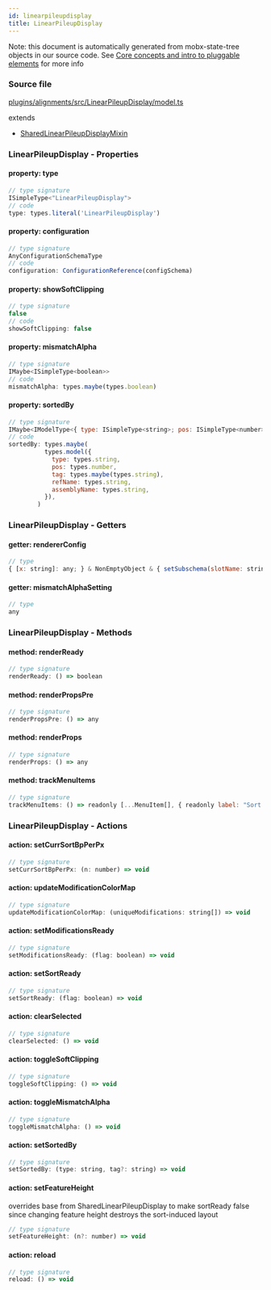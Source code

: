 ```yaml
---
id: linearpileupdisplay
title: LinearPileupDisplay
---
```


Note: this document is automatically generated from mobx-state-tree objects in
our source code. See
[Core concepts and intro to pluggable elements](/docs/developer_guide/) for more
info

### Source file

[plugins/alignments/src/LinearPileupDisplay/model.ts](https://github.com/GMOD/jbrowse-components/blob/main/plugins/alignments/src/LinearPileupDisplay/model.ts)

extends

- [SharedLinearPileupDisplayMixin](../sharedlinearpileupdisplaymixin)

### LinearPileupDisplay - Properties

#### property: type

```js
// type signature
ISimpleType<"LinearPileupDisplay">
// code
type: types.literal('LinearPileupDisplay')
```

#### property: configuration

```js
// type signature
AnyConfigurationSchemaType
// code
configuration: ConfigurationReference(configSchema)
```

#### property: showSoftClipping

```js
// type signature
false
// code
showSoftClipping: false
```

#### property: mismatchAlpha

```js
// type signature
IMaybe<ISimpleType<boolean>>
// code
mismatchAlpha: types.maybe(types.boolean)
```

#### property: sortedBy

```js
// type signature
IMaybe<IModelType<{ type: ISimpleType<string>; pos: ISimpleType<number>; tag: IMaybe<ISimpleType<string>>; refName: ISimpleType<string>; assemblyName: ISimpleType<...>; }, {}, _NotCustomized, _NotCustomized>>
// code
sortedBy: types.maybe(
          types.model({
            type: types.string,
            pos: types.number,
            tag: types.maybe(types.string),
            refName: types.string,
            assemblyName: types.string,
          }),
        )
```

### LinearPileupDisplay - Getters

#### getter: rendererConfig

```js
// type
{ [x: string]: any; } & NonEmptyObject & { setSubschema(slotName: string, data: Record<string, unknown>): Record<string, unknown> | ({ [x: string]: any; } & NonEmptyObject & ... & IStateTreeNode<...>); } & IStateTreeNode<...>
```

#### getter: mismatchAlphaSetting

```js
// type
any
```

### LinearPileupDisplay - Methods

#### method: renderReady

```js
// type signature
renderReady: () => boolean
```

#### method: renderPropsPre

```js
// type signature
renderPropsPre: () => any
```

#### method: renderProps

```js
// type signature
renderProps: () => any
```

#### method: trackMenuItems

```js
// type signature
trackMenuItems: () => readonly [...MenuItem[], { readonly label: "Sort by..."; readonly icon: OverridableComponent<SvgIconTypeMap<{}, "svg">> & { muiName: string; }; readonly disabled: boolean; readonly subMenu: readonly [......[]]; }, { ...; }, { ...; }, { ...; }, { ...; }]
```

### LinearPileupDisplay - Actions

#### action: setCurrSortBpPerPx

```js
// type signature
setCurrSortBpPerPx: (n: number) => void
```

#### action: updateModificationColorMap

```js
// type signature
updateModificationColorMap: (uniqueModifications: string[]) => void
```

#### action: setModificationsReady

```js
// type signature
setModificationsReady: (flag: boolean) => void
```

#### action: setSortReady

```js
// type signature
setSortReady: (flag: boolean) => void
```

#### action: clearSelected

```js
// type signature
clearSelected: () => void
```

#### action: toggleSoftClipping

```js
// type signature
toggleSoftClipping: () => void
```

#### action: toggleMismatchAlpha

```js
// type signature
toggleMismatchAlpha: () => void
```

#### action: setSortedBy

```js
// type signature
setSortedBy: (type: string, tag?: string) => void
```

#### action: setFeatureHeight

overrides base from SharedLinearPileupDisplay to make sortReady false since
changing feature height destroys the sort-induced layout

```js
// type signature
setFeatureHeight: (n?: number) => void
```

#### action: reload

```js
// type signature
reload: () => void
```
